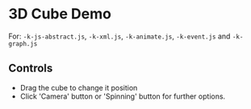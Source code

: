 
# 3D Cube Demo
For: `-k-js-abstract.js`, `-k-xml.js`, `-k-animate.js`, `-k-event.js` and `-k-graph.js`

## Controls
 - Drag the cube to change it position
 - Click 'Camera' button or 'Spinning' button for further options.
